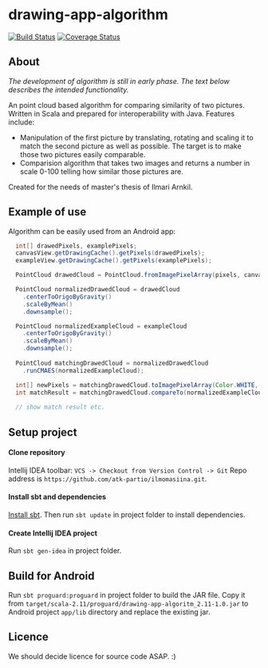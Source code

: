 drawing-app-algorithm
=====================
[![Build Status](https://travis-ci.org/attrck/drawing-app-algorithm.svg?branch=master)](https://travis-ci.org/attrck/drawing-app-algorithm) [![Coverage Status](https://img.shields.io/coveralls/attrck/drawing-app-algorithm.svg)](https://coveralls.io/r/attrck/drawing-app-algorithm)
## About

*The development of algorithm is still in early phase. The text below describes the intended functionality.*

An point cloud based algorithm for comparing similarity of two pictures. Written in Scala and prepared for interoperability with Java. Features include:

* Manipulation of the first picture by translating, rotating and scaling it to match the second picture as well as possible. The target is to make those two pictures easily comparable.
* Comparision algorithm that takes two images and returns a number in scale 0-100 telling how similar those pictures are.

Created for the needs of master's thesis of Ilmari Arnkil.

## Example of use

Algorithm can be easily used from an Android app:

```java
  int[] drawedPixels, examplePixels;
  canvasView.getDrawingCache().getPixels(drawedPixels);
  exampleView.getDrawingCache().getPixels(examplePixels);

  PointCloud drawedCloud = PointCloud.fromImagePixelArray(pixels, canvasView.width(), Color.BLACK);

  PointCloud normalizedDrawedCloud = drawedCloud
    .centerToOrigoByGravity()
    .scaleByMean()
    .downsample();

  PointCloud normalizedExampleCloud = exampleCloud
    .centerToOrigoByGravity()
    .scaleByMean()
    .downsample();
  
  PointCloud matchingDrawedCloud = normalizedDrawedCloud
    .runCMAES(normalizedExampleCloud);

  int[] newPixels = matchingDrawedCloud.toImagePixelArray(Color.WHITE, Color.BLACK);
  int matchResult = matchingDrawedCloud.compareTo(normalizedExampleCloud);
  
  // show match result etc.
```

## Setup project

#### Clone repository

Intellij IDEA toolbar: `VCS -> Checkout from Version Control -> Git` Repo address is `https://github.com/atk-partio/ilmomasiina.git`.

#### Install sbt and dependencies

[Install sbt](http://www.scala-sbt.org/0.13/tutorial/Setup.html). Then run `sbt update` in project folder to install dependencies.

#### Create Intellij IDEA project

Run `sbt gen-idea` in project folder.

## Build for Android

Run `sbt proguard:proguard` in project folder to build the JAR file. Copy it from `target/scala-2.11/proguard/drawing-app-algoritm_2.11-1.0.jar` to Android project `app/lib` directory and replace the existing jar.

## Licence

We should decide licence for source code ASAP. :)

